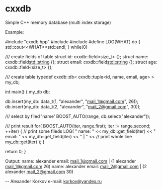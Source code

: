 cxxdb
=====

Simple C++ memory database (multi index storage)

Example:

#include "cxxdb.hpp"
#include <string>
#include <iostream>
#define LOG(WHAT) do { std::cout<<WHAT<<std::endl; } while(0)


/// create fields of table
struct id:     cxxdb::field<size_t>       {};
struct name:   cxxdb::field<std::string>  {};
struct email:  cxxdb::field<std::string>  {};
struct age:    cxxdb::field<size_t>       {};

/// create table
typedef cxxdb::db< cxxdb::tuple<id, name, email, age> > my_db;

int main()
{
  my_db db;

  db.insert(my_db::data_t(1, "alexander", "mail_1@gmail.com", 26));
  db.insert(my_db::data_t(2, "alexander", "mail_2@gmail.com", 30));

  /// select by filed 'name'
  BOOST_AUTO(range, db.select<name>("alexander"));

  /// print result
  for(
      BOOST_AUTO(iter, range.first);
      iter != range.second;
      ++iter)
    {
      // print some fileds
      LOG(
          " name: " << my_db::get_field<name>(iter) <<
          " email: " << my_db::get_field<email>(iter) <<
          "        |         " <<
          // print whole line
          my_db::get(iter)
          );
    }

  return 0;
}



Output:
 name: alexander email: mail_1@gmail.com        |         (1 alexander mail_1@gmail.com 26)
 name: alexander email: mail_2@gmail.com        |         (2 alexander mail_2@gmail.com 30)

--
Alexander Korkov
e-mail: korkov@yandex.ru

